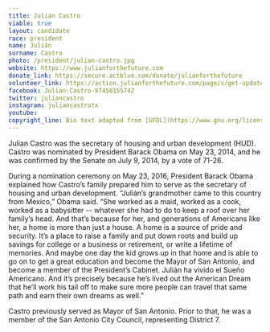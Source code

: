 ```yaml
---
title: Julián Castro
viable: true
layout: candidate
race: president
name: Julián
surname: Castro
photo: /president/julian-castro.jpg
website: https://www.julianforthefuture.com
donate_link: https://secure.actblue.com/donate/julianforthefuture
volunteer_link: https://action.julianforthefuture.com/page/s/get-updates
facebook: Julian-Castro-97458155742
twitter: juliancastro
instagram: juliancastrotx
youtube: 
copyright_line: Bio text adapted from [GFDL](https://www.gnu.org/licenses/fdl.html) licensed content from [Ballotpedia](https://ballotpedia.org/Julian_Castro).
---
```

Julian Castro was the secretary of housing and urban development (HUD). Castro was nominated by President Barack Obama on May 23, 2014, and he was confirmed by the Senate on July 9, 2014, by a vote of 71-26. 

During a nomination ceremony on May 23, 2016, President Barack Obama explained how Castro’s family prepared him to serve as the secretary of housing and urban development. “Julián’s grandmother came to this country from Mexico,” Obama said. “She worked as a maid, worked as a cook, worked as a babysitter -- whatever she had to do to keep a roof over her family’s head. And that’s because for her, and generations of Americans like her, a home is more than just a house. A home is a source of pride and security. It’s a place to raise a family and put down roots and build up savings for college or a business or retirement, or write a lifetime of memories. And maybe one day the kid grows up in that home and is able to go on to get a great education and become the Mayor of San Antonio, and become a member of the President’s Cabinet. Julián ha vivido el Sueño Americano. And it’s precisely because he’s lived out the American Dream that he’ll work his tail off to make sure more people can travel that same path and earn their own dreams as well.”

Castro previously served as Mayor of San Antonio. Prior to that, he was a member of the San Antonio City Council, representing District 7.

